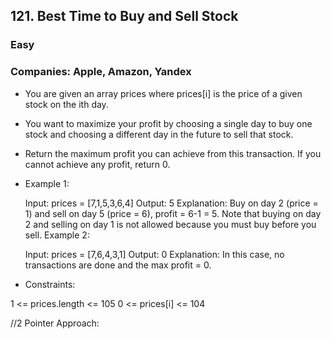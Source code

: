 ## 121. Best Time to Buy and Sell Stock
### Easy

### Companies: Apple, Amazon, Yandex


 - You are given an array prices where prices[i] is the price of a given stock on the ith day.

 - You want to maximize your profit by choosing a single day to buy one stock and choosing a different day in the future to sell that stock.

 - Return the maximum profit you can achieve from this transaction. If you cannot achieve any profit, return 0.

 

- Example 1:

    Input: prices = [7,1,5,3,6,4]
    Output: 5
    Explanation: Buy on day 2 (price = 1) and sell on day 5 (price = 6), profit = 6-1 = 5.
    Note that buying on day 2 and selling on day 1 is not allowed because you must buy before you sell.
    Example 2:

    Input: prices = [7,6,4,3,1]
    Output: 0
    Explanation: In this case, no transactions are done and the max profit = 0.
    

- Constraints:

1 <= prices.length <= 105
0 <= prices[i] <= 104


//2 Pointer Approach:

